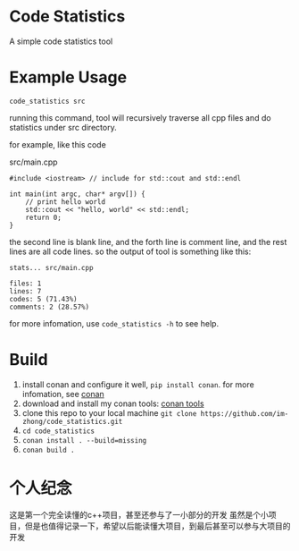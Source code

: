 # Code Statistics
A simple code statistics tool

# Example Usage
`code_statistics src`

running this command, tool will recursively traverse all cpp files and do statistics under src directory.

for example, like this code

src/main.cpp
```
#include <iostream> // include for std::cout and std::endl

int main(int argc, char* argv[]) {
    // print hello world
    std::cout << "hello, world" << std::endl;
    return 0;
}
```
the second line is blank line, and the forth line is comment line, and the rest lines are all code lines. so the output of tool is something like this:
```
stats... src/main.cpp

files: 1
lines: 7
codes: 5 (71.43%)
comments: 2 (28.57%)
```

for more infomation, use `code_statistics -h` to see help.

# Build

1. install conan and configure it well, `pip install conan`. for more infomation, see [conan](https://conan.io/)
2. download and install my conan tools: [conan tools](https://github.com/im-zhong/conan.git)
3. clone this repo to your local machine `git clone https://github.com/im-zhong/code_statistics.git`
4. `cd code_statistics`
5. `conan install . --build=missing`
6. `conan build .`

# 个人纪念
这是第一个完全读懂的c++项目，甚至还参与了一小部分的开发
虽然是个小项目，但是也值得记录一下，希望以后能读懂大项目，到最后甚至可以参与大项目的开发
